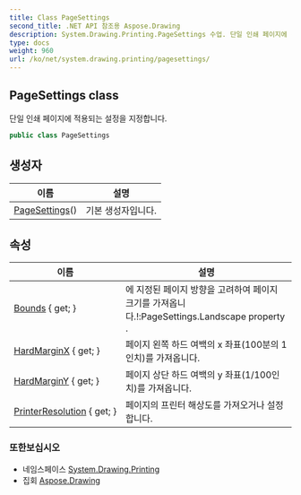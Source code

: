 ```yaml
---
title: Class PageSettings
second_title: .NET API 참조용 Aspose.Drawing
description: System.Drawing.Printing.PageSettings 수업. 단일 인쇄 페이지에 적용되는 설정을 지정합니다.
type: docs
weight: 960
url: /ko/net/system.drawing.printing/pagesettings/
---
```

## PageSettings class

단일 인쇄 페이지에 적용되는 설정을 지정합니다.

```csharp
public class PageSettings
```

## 생성자

| 이름 | 설명 |
| --- | --- |
| [PageSettings](pagesettings/)() | 기본 생성자입니다. |

## 속성

| 이름 | 설명 |
| --- | --- |
| [Bounds](../../system.drawing.printing/pagesettings/bounds/) { get; } | 에 지정된 페이지 방향을 고려하여 페이지 크기를 가져옵니다.!:PageSettings.Landscape property . |
| [HardMarginX](../../system.drawing.printing/pagesettings/hardmarginx/) { get; } | 페이지 왼쪽 하드 여백의 x 좌표(100분의 1인치)를 가져옵니다. |
| [HardMarginY](../../system.drawing.printing/pagesettings/hardmarginy/) { get; } | 페이지 상단 하드 여백의 y 좌표(1/100인치)를 가져옵니다. |
| [PrinterResolution](../../system.drawing.printing/pagesettings/printerresolution/) { get; } | 페이지의 프린터 해상도를 가져오거나 설정합니다. |

### 또한보십시오

* 네임스페이스 [System.Drawing.Printing](../../system.drawing.printing/)
* 집회 [Aspose.Drawing](../../)


